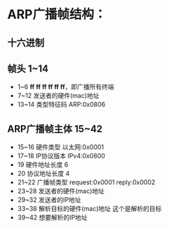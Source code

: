 # ARP广播帧结构：

## 十六进制

## 帧头  1~14

* 1~6  **ff ff ff ff ff ff**，即广播所有终端
* 7~12  发送者的硬件(mac)地址
* 13~14  类型特征码  ARP:0x0806

## ARP广播帧主体  15~42

* 15~16  硬件类型  以太网:0x0001
* 17~18  IP协议版本  IPv4:0x0800
* 19  硬件地址长度  6
* 20  协议地址长度  4
* 21~22  广播帧类型  request:0x0001 reply:0x0002
* 23~28  发送者的硬件(mac)地址
* 29~32  发送者的IP地址
* 33~38  解析目标的硬件(mac)地址  这个是解析的目标
* 39~42  想要解析的IP地址